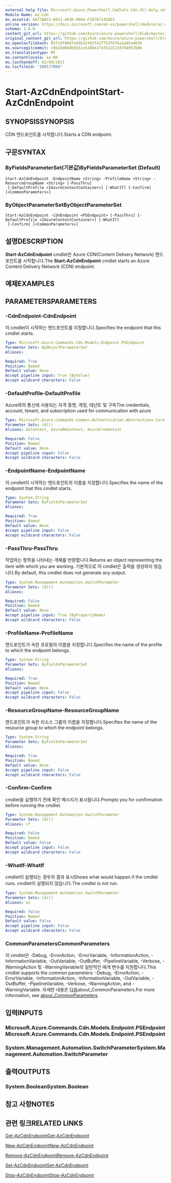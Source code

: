 ```yaml
---
external help file: Microsoft.Azure.PowerShell.Cmdlets.Cdn.dll-Help.xml
Module Name: Az.Cdn
ms.assetid: 6477ADC3-0831-493D-8904-F1D787145DD3
online version: https://docs.microsoft.com/en-us/powershell/module/az.cdn/start-azcdnendpoint
schema: 2.0.0
content_git_url: https://github.com/Azure/azure-powershell/blob/master/src/Cdn/Cdn/help/Start-AzCdnEndpoint.md
original_content_git_url: https://github.com/Azure/azure-powershell/blob/master/src/Cdn/Cdn/help/Start-AzCdnEndpoint.md
ms.openlocfilehash: 85fc0f0687ed3b32492f42f753f67ba1e85a4656
ms.sourcegitcommit: c05d3d669b5631e526841f47b22513d78495350b
ms.translationtype: MT
ms.contentlocale: ko-KR
ms.lasthandoff: 02/09/2021
ms.locfileid: "100177860"
---
```

# <span data-ttu-id="df7f4-101">Start-AzCdnEndpoint</span><span class="sxs-lookup"><span data-stu-id="df7f4-101">Start-AzCdnEndpoint</span></span>

## <span data-ttu-id="df7f4-102">SYNOPSIS</span><span class="sxs-lookup"><span data-stu-id="df7f4-102">SYNOPSIS</span></span>
<span data-ttu-id="df7f4-103">CDN 엔드포인트를 시작합니다.</span><span class="sxs-lookup"><span data-stu-id="df7f4-103">Starts a CDN endpoint.</span></span>

## <span data-ttu-id="df7f4-104">구문</span><span class="sxs-lookup"><span data-stu-id="df7f4-104">SYNTAX</span></span>

### <span data-ttu-id="df7f4-105">ByFieldsParameterSet(기본값)</span><span class="sxs-lookup"><span data-stu-id="df7f4-105">ByFieldsParameterSet (Default)</span></span>
```
Start-AzCdnEndpoint -EndpointName <String> -ProfileName <String> -ResourceGroupName <String> [-PassThru]
 [-DefaultProfile <IAzureContextContainer>] [-WhatIf] [-Confirm] [<CommonParameters>]
```

### <span data-ttu-id="df7f4-106">ByObjectParameterSet</span><span class="sxs-lookup"><span data-stu-id="df7f4-106">ByObjectParameterSet</span></span>
```
Start-AzCdnEndpoint -CdnEndpoint <PSEndpoint> [-PassThru] [-DefaultProfile <IAzureContextContainer>] [-WhatIf]
 [-Confirm] [<CommonParameters>]
```

## <span data-ttu-id="df7f4-107">설명</span><span class="sxs-lookup"><span data-stu-id="df7f4-107">DESCRIPTION</span></span>
<span data-ttu-id="df7f4-108">**Start-AzCdnEndpoint** cmdlet은 Azure CDN(Content Delivery Network) 엔드포인트를 시작합니다.</span><span class="sxs-lookup"><span data-stu-id="df7f4-108">The **Start-AzCdnEndpoint** cmdlet starts an Azure Content Delivery Network (CDN) endpoint.</span></span>

## <span data-ttu-id="df7f4-109">예제</span><span class="sxs-lookup"><span data-stu-id="df7f4-109">EXAMPLES</span></span>

## <span data-ttu-id="df7f4-110">PARAMETERS</span><span class="sxs-lookup"><span data-stu-id="df7f4-110">PARAMETERS</span></span>

### <span data-ttu-id="df7f4-111">-CdnEndpoint</span><span class="sxs-lookup"><span data-stu-id="df7f4-111">-CdnEndpoint</span></span>
<span data-ttu-id="df7f4-112">이 cmdlet이 시작하는 엔드포인트를 지정합니다.</span><span class="sxs-lookup"><span data-stu-id="df7f4-112">Specifies the endpoint that this cmdlet starts.</span></span>

```yaml
Type: Microsoft.Azure.Commands.Cdn.Models.Endpoint.PSEndpoint
Parameter Sets: ByObjectParameterSet
Aliases:

Required: True
Position: Named
Default value: None
Accept pipeline input: True (ByValue)
Accept wildcard characters: False
```

### <span data-ttu-id="df7f4-113">-DefaultProfile</span><span class="sxs-lookup"><span data-stu-id="df7f4-113">-DefaultProfile</span></span>
<span data-ttu-id="df7f4-114">Azure와의 통신에 사용되는 자격 증명, 계정, 테넌트 및 구독</span><span class="sxs-lookup"><span data-stu-id="df7f4-114">The credentials, account, tenant, and subscription used for communication with azure</span></span>

```yaml
Type: Microsoft.Azure.Commands.Common.Authentication.Abstractions.Core.IAzureContextContainer
Parameter Sets: (All)
Aliases: AzContext, AzureRmContext, AzureCredential

Required: False
Position: Named
Default value: None
Accept pipeline input: False
Accept wildcard characters: False
```

### <span data-ttu-id="df7f4-115">-EndpointName</span><span class="sxs-lookup"><span data-stu-id="df7f4-115">-EndpointName</span></span>
<span data-ttu-id="df7f4-116">이 cmdlet이 시작하는 엔드포인트의 이름을 지정합니다.</span><span class="sxs-lookup"><span data-stu-id="df7f4-116">Specifies the name of the endpoint that this cmdlet starts.</span></span>

```yaml
Type: System.String
Parameter Sets: ByFieldsParameterSet
Aliases:

Required: True
Position: Named
Default value: None
Accept pipeline input: False
Accept wildcard characters: False
```

### <span data-ttu-id="df7f4-117">-PassThru</span><span class="sxs-lookup"><span data-stu-id="df7f4-117">-PassThru</span></span>
<span data-ttu-id="df7f4-118">작업하는 항목을 나타내는 개체를 반환합니다.</span><span class="sxs-lookup"><span data-stu-id="df7f4-118">Returns an object representing the item with which you are working.</span></span>
<span data-ttu-id="df7f4-119">기본적으로 이 cmdlet은 출력을 생성하지 않습니다.</span><span class="sxs-lookup"><span data-stu-id="df7f4-119">By default, this cmdlet does not generate any output.</span></span>

```yaml
Type: System.Management.Automation.SwitchParameter
Parameter Sets: (All)
Aliases:

Required: False
Position: Named
Default value: None
Accept pipeline input: True (ByPropertyName)
Accept wildcard characters: False
```

### <span data-ttu-id="df7f4-120">-ProfileName</span><span class="sxs-lookup"><span data-stu-id="df7f4-120">-ProfileName</span></span>
<span data-ttu-id="df7f4-121">엔드포인트가 속한 프로필의 이름을 지정합니다.</span><span class="sxs-lookup"><span data-stu-id="df7f4-121">Specifies the name of the profile to which the endpoint belongs.</span></span>

```yaml
Type: System.String
Parameter Sets: ByFieldsParameterSet
Aliases:

Required: True
Position: Named
Default value: None
Accept pipeline input: False
Accept wildcard characters: False
```

### <span data-ttu-id="df7f4-122">-ResourceGroupName</span><span class="sxs-lookup"><span data-stu-id="df7f4-122">-ResourceGroupName</span></span>
<span data-ttu-id="df7f4-123">엔드포인트가 속한 리소스 그룹의 이름을 지정합니다.</span><span class="sxs-lookup"><span data-stu-id="df7f4-123">Specifies the name of the resource group to which the endpoint belongs.</span></span>

```yaml
Type: System.String
Parameter Sets: ByFieldsParameterSet
Aliases:

Required: True
Position: Named
Default value: None
Accept pipeline input: False
Accept wildcard characters: False
```

### <span data-ttu-id="df7f4-124">-Confirm</span><span class="sxs-lookup"><span data-stu-id="df7f4-124">-Confirm</span></span>
<span data-ttu-id="df7f4-125">cmdlet을 실행하기 전에 확인 메시지가 표시됩니다.</span><span class="sxs-lookup"><span data-stu-id="df7f4-125">Prompts you for confirmation before running the cmdlet.</span></span>

```yaml
Type: System.Management.Automation.SwitchParameter
Parameter Sets: (All)
Aliases: cf

Required: False
Position: Named
Default value: False
Accept pipeline input: False
Accept wildcard characters: False
```

### <span data-ttu-id="df7f4-126">-WhatIf</span><span class="sxs-lookup"><span data-stu-id="df7f4-126">-WhatIf</span></span>
<span data-ttu-id="df7f4-127">cmdlet이 실행되는 경우의 결과 표시</span><span class="sxs-lookup"><span data-stu-id="df7f4-127">Shows what would happen if the cmdlet runs.</span></span>
<span data-ttu-id="df7f4-128">cmdlet이 실행되지 않습니다.</span><span class="sxs-lookup"><span data-stu-id="df7f4-128">The cmdlet is not run.</span></span>

```yaml
Type: System.Management.Automation.SwitchParameter
Parameter Sets: (All)
Aliases: wi

Required: False
Position: Named
Default value: False
Accept pipeline input: False
Accept wildcard characters: False
```

### <span data-ttu-id="df7f4-129">CommonParameters</span><span class="sxs-lookup"><span data-stu-id="df7f4-129">CommonParameters</span></span>
<span data-ttu-id="df7f4-130">이 cmdlet은 -Debug, -ErrorAction, -ErrorVariable, -InformationAction, -InformationVariable, -OutVariable, -OutBuffer, -PipelineVariable, -Verbose, -WarningAction 및 -WarningVariable의 일반적인 매개 변수를 지원합니다.</span><span class="sxs-lookup"><span data-stu-id="df7f4-130">This cmdlet supports the common parameters: -Debug, -ErrorAction, -ErrorVariable, -InformationAction, -InformationVariable, -OutVariable, -OutBuffer, -PipelineVariable, -Verbose, -WarningAction, and -WarningVariable.</span></span> <span data-ttu-id="df7f4-131">자세한 내용은 [다음](http://go.microsoft.com/fwlink/?LinkID=113216)about_CommonParameters.</span><span class="sxs-lookup"><span data-stu-id="df7f4-131">For more information, see [about_CommonParameters](http://go.microsoft.com/fwlink/?LinkID=113216).</span></span>

## <span data-ttu-id="df7f4-132">입력</span><span class="sxs-lookup"><span data-stu-id="df7f4-132">INPUTS</span></span>

### <span data-ttu-id="df7f4-133">Microsoft.Azure.Commands.Cdn.Models.Endpoint.PSEndpoint</span><span class="sxs-lookup"><span data-stu-id="df7f4-133">Microsoft.Azure.Commands.Cdn.Models.Endpoint.PSEndpoint</span></span>

### <span data-ttu-id="df7f4-134">System.Management.Automation.SwitchParameter</span><span class="sxs-lookup"><span data-stu-id="df7f4-134">System.Management.Automation.SwitchParameter</span></span>

## <span data-ttu-id="df7f4-135">출력</span><span class="sxs-lookup"><span data-stu-id="df7f4-135">OUTPUTS</span></span>

### <span data-ttu-id="df7f4-136">System.Boolean</span><span class="sxs-lookup"><span data-stu-id="df7f4-136">System.Boolean</span></span>

## <span data-ttu-id="df7f4-137">참고 사항</span><span class="sxs-lookup"><span data-stu-id="df7f4-137">NOTES</span></span>

## <span data-ttu-id="df7f4-138">관련 링크</span><span class="sxs-lookup"><span data-stu-id="df7f4-138">RELATED LINKS</span></span>

[<span data-ttu-id="df7f4-139">Get-AzCdnEndpoint</span><span class="sxs-lookup"><span data-stu-id="df7f4-139">Get-AzCdnEndpoint</span></span>](./Get-AzCdnEndpoint.md)

[<span data-ttu-id="df7f4-140">New-AzCdnEndpoint</span><span class="sxs-lookup"><span data-stu-id="df7f4-140">New-AzCdnEndpoint</span></span>](./New-AzCdnEndpoint.md)

[<span data-ttu-id="df7f4-141">Remove-AzCdnEndpoint</span><span class="sxs-lookup"><span data-stu-id="df7f4-141">Remove-AzCdnEndpoint</span></span>](./Remove-AzCdnEndpoint.md)

[<span data-ttu-id="df7f4-142">Set-AzCdnEndpoint</span><span class="sxs-lookup"><span data-stu-id="df7f4-142">Set-AzCdnEndpoint</span></span>](./Set-AzCdnEndpoint.md)

[<span data-ttu-id="df7f4-143">Stop-AzCdnEndpoint</span><span class="sxs-lookup"><span data-stu-id="df7f4-143">Stop-AzCdnEndpoint</span></span>](./Stop-AzCdnEndpoint.md)


